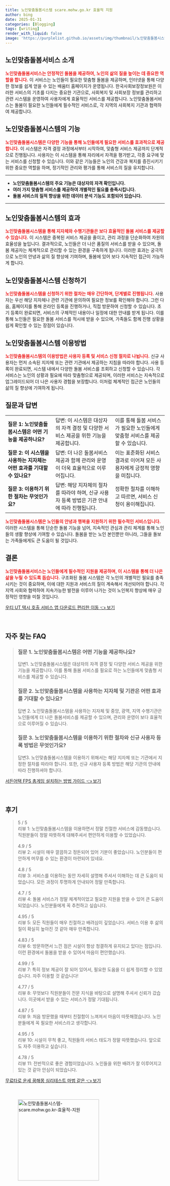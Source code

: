 ```yaml
---
title: 노인맞춤돌봄시스템 scare.mohw.go.kr 효율적 지원
author: bing
date: 2025-01-31
categories: [Blogging]
tags: [writing]
render_with_liquid: false
image: 'https://purplelist.github.io/assets/img/thumbnail/노인맞춤돌봄시스템-scare.mohw.go.kr-효율적-지원.webp'
---
```



<h2 id='노인맞춤돌봄서비스 소개'>노인맞춤돌봄서비스 소개</h2>

<p><b><span style="color: #ee2323;">노인맞춤돌봄서비스는 안정적인 돌봄을 제공하여, 노인의 삶의 질을 높이는 데 중요한 역할을 합니다.</span></b> 이 서비스는 노인들이 필요한 맞춤형 돌봄을 제공하며, 인터넷을 통해 다양한 정보를 쉽게 얻을 수 있는 배움터 홈페이지가 운영됩니다. 한국사회보장정보원은 이러한 서비스의 기초를 다지는 중요한 기관으로, 사회복지 및 사회보장 정보를 관리하고 관련 시스템을 운영하여 사용자에게 효율적인 서비스를 제공합니다. 노인맞춤돌봄서비스는 돌봄이 필요한 노인들에게 필수적인 서비스로, 각 지역의 사회복지 기관과 협력하여 제공합니다.</p>

<h2 id='노인맞춤돌봄시스템의 기능'>노인맞춤돌봄시스템의 기능</h2>

<p><b><span style="color: #ee2323;">노인맞춤돌봄시스템은 다양한 기능을 통해 노인들에게 필요한 서비스를 효과적으로 제공합니다.</span></b> 이 시스템은 자격 결정 과정에서부터 시작하여, 맞춤형 서비스 제공까지 단계적으로 진행됩니다. 사용자는 이 시스템을 통해 자리에서 자격을 평가받고, 각종 요구에 맞는 서비스를 신청할 수 있습니다. 이와 같은 기능들은 노인의 건강과 복지를 증진시키기 위한 중요한 역할을 하며, 정기적인 관리와 평가를 통해 서비스의 질을 유지합니다.</p>

<hr />

<ul>
    <li><b>노인맞춤돌봄시스템의 주요 기능은 대상자의 자격 확인입니다.</b></li>
    <li><b>여러 가지 맞춤형 서비스를 제공하여 개별적인 필요를 충족시킵니다.</b></li>
    <li><b>돌봄 서비스의 질적 향상을 위한 데이터 분석 기능도 포함되어 있습니다.</b></li>
</ul>

<hr />

<h2 id='노인맞춤돌봄시스템의 효과'>노인맞춤돌봄시스템의 효과</h2>

<p><b><span style="color: #ee2323;">노인맞춤돌봄시스템을 통해 지자체와 수행기관들은 보다 효율적인 돌봄 서비스를 제공할 수 있습니다.</span></b> 이 시스템은 중복된 서비스 제공을 줄이고, 관리 과정을 단순화하여 자원의 효율성을 높입니다. 결과적으로, 노인들은 더 나은 품질의 서비스를 받을 수 있으며, 돌봄 제공자는 체계적으로 관리할 수 있는 환경을 구축하게 됩니다. 이러한 효과는 궁극적으로 노인의 안녕과 삶의 질 향상에 기여하며, 돌봄에 있어 보다 지속적인 접근이 가능하게 합니다.</p>

<h2 id='노인맞춤돌봄시스템 신청하기'>노인맞춤돌봄시스템 신청하기</h2>

<p><b><span style="color: #ee2323;">노인맞춤돌봄시스템을 신청하기 위한 절차는 매우 간단하며, 단계별로 진행됩니다.</span></b> 사용자는 우선 해당 지자체나 관련 기관에 문의하여 필요한 정보를 확인해야 합니다. 그런 다음, 홈페이지를 통해 온라인 등록을 진행하거나, 직접 방문하여 신청할 수 있습니다. 초기 등록이 완료되면, 서비스의 구체적인 내용이나 일정에 대한 안내를 받게 됩니다. 이를 통해 노인들은 필요한 돌봄 서비스를 적시에 받을 수 있으며, 가족들도 함께 진행 상황을 쉽게 확인할 수 있는 장점이 있습니다.</p>

<h2 id='노인맞춤돌봄시스템 이용방법'>노인맞춤돌봄시스템 이용방법</h2>

<p><b><span style="color: #ee2323;">노인맞춤돌봄시스템의 이용방법은 사용자 등록 및 서비스 신청 절차로 나뉩니다.</span></b> 신규 사용자는 먼저 소속된 지자체 또는 관련 기관에서 제공하는 지침을 따라야 합니다. 사용 등록이 완료되면, 시스템 내에서 다양한 돌봄 서비스를 조회하고 신청할 수 있습니다. 각 서비스는 노인의 상황과 필요에 따라 맞춤형으로 제공되며, 이러한 서비스는 지속적으로 업그레이드되어 더 나은 사용자 경험을 보장합니다. 이처럼 체계적인 접근은 노인들의 삶의 질 향상에 기여하게 됩니다.</p>

<h2 id='질문과 답변'>질문과 답변</h2>

<table>
    <tr>
        <td><b>질문 1: 노인맞춤돌봄시스템은 어떤 기능을 제공하나요?</b></td>
        <td>답변: 이 시스템은 대상자의 자격 결정 및 다양한 서비스 제공을 위한 기능을 제공합니다.</td>
        <td>이를 통해 돌봄 서비스가 필요한 노인들에게 맞춤형 서비스를 제공할 수 있습니다.</td>
    </tr>
    <tr>
        <td><b>질문 2: 이 시스템을 사용하는 지자체는 어떤 효과를 기대할 수 있나요?</b></td>
        <td>답변: 더 나은 돌봄서비스 제공과 함께 관리와 운영이 더욱 효율적으로 이루어집니다.</td>
        <td>이는 표준화된 서비스 결과로 이어져 모든 사용자에게 긍정적 영향을 미칩니다.</td>
    </tr>
    <tr>
        <td><b>질문 3: 이용하기 위한 절차는 무엇인가요?</b></td>
        <td>답변: 해당 지자체의 절차를 따라야 하며, 신규 사용자 등록 방법은 기관 안내에 따라 진행됩니다.</td>
        <td>정확한 절차를 이해하고 따르면, 서비스 신청이 용이해집니다.</td>
    </tr>
</table>

<p><b><span style="color: #ee2323;">노인맞춤돌봄시스템은 노인들의 안녕과 행복을 지원하기 위한 필수적인 서비스입니다.</span></b> 이러한 시스템을 통해 단순한 돌봄 기능을 넘어, 지속적인 관심과 관리 체계를 통해 노인들의 생활 향상에 기여할 수 있습니다. 돌봄을 받는 노인 본인뿐만 아니라, 그들을 돌보는 가족들에게도 큰 도움이 될 것입니다.</p>

<h2 id='결론'>결론</h2>

<p><b><span style="color: #ee2323;">노인맞춤돌봄서비스는 노인들에게 필수적인 지원을 제공하며, 이 시스템을 통해 더 나은 삶을 누릴 수 있도록 돕습니다.</span></b> 구조화된 돌봄 시스템은 각 노인의 개별적인 필요를 충족시키는 것이 중요하며, 이에 대한 지원과 서비스의 질이 계속해서 개선되어야 합니다. 각 지역 사회와 협력하여 지속가능한 발전을 이루어 나가는 것이 노인복지 향상에 매우 긍정적인 영향을 미칠 것입니다.</p>


<p><a class="click-button" title="우티 UT 택시 호출 서비스 앱 다운로드 편리한 이동" href="https://purplelist.github.io/posts/%EC%9A%B0%ED%8B%B0-UT-%ED%83%9D%EC%8B%9C-%ED%98%B8%EC%B6%9C-%EC%84%9C%EB%B9%84%EC%8A%A4-%EC%95%B1-%EB%8B%A4%EC%9A%B4%EB%A1%9C%EB%93%9C-%ED%8E%B8%EB%A6%AC%ED%95%9C-%EC%9D%B4%EB%8F%99/" rel="dofollow">우티 UT 택시 호출 서비스 앱 다운로드 편리한 이동 👈 보기</a></p><br>
<h2 id='자주_찾는_FAQ'>자주 찾는 FAQ</h2>
<div itemscope="" itemtype="https://schema.org/FAQPage"> 
<blockquote> 
<div itemscope="" itemprop="mainEntity" itemtype="https://schema.org/Question"> 
<h3 itemprop="name">질문 1. 노인맞춤돌봄시스템은 어떤 기능을 제공하나요? </h3> 
<div itemscope="" itemprop="acceptedAnswer" itemtype="https://schema.org/Answer"> 
<span itemprop="text"> 
<p>답변1. 노인맞춤돌봄시스템은 대상자의 자격 결정 및 다양한 서비스 제공을 위한 기능을 제공합니다. 이를 통해 돌봄 서비스를 필요로 하는 노인들에게 맞춤형 서비스를 제공할 수 있습니다.</p> 
</span> 
</div> 
</div> 
<div itemscope="" itemprop="mainEntity" itemtype="https://schema.org/Question"> 
<h3 itemprop="name">질문 2. 노인맞춤돌봄시스템을 사용하는 지자체 및 기관은 어떤 효과를 기대할 수 있나요? </h3> 
<div itemscope="" itemprop="acceptedAnswer" itemtype="https://schema.org/Answer"> 
<span itemprop="text"> 
<p>답변 2. 노인맞춤돌봄시스템을 사용하는 지자체 및 중앙, 광역, 지역 수행기관은 노인들에게 더 나은 돌봄서비스를 제공할 수 있으며, 관리와 운영이 보다 효율적으로 이루어질 수 있습니다.</p> 
</span> 
</div> 
</div> 
<div itemscope="" itemprop="mainEntity" itemtype="https://schema.org/Question"> 
<h3 itemprop="name">질문 3. 노인맞춤돌봄시스템을 이용하기 위한 절차와 신규 사용자 등록 방법은 무엇인가요? </h3> 
<div itemscope="" itemprop="acceptedAnswer" itemtype="https://schema.org/Answer"> 
<span itemprop="text"> 
<p>답변3. 노인맞춤돌봄시스템을 이용하기 위해서는 해당 지자체 또는 기관에서 지정한 절차를 따라야 합니다. 또한, 신규 사용자 등록 방법은 해당 기관의 안내에 따라 진행하셔야 합니다.</p> 
</span> 
</div> 
</div> 
</blockquote> 
</div>
<p><a class="click-button" title="서든어택 FPS 총게임 설치하는 방법 가이드" href="https://purplelist.github.io/posts/%EC%84%9C%EB%93%A0%EC%96%B4%ED%83%9D-FPS-%EC%B4%9D%EA%B2%8C%EC%9E%84-%EC%84%A4%EC%B9%98%ED%95%98%EB%8A%94-%EB%B0%A9%EB%B2%95-%EA%B0%80%EC%9D%B4%EB%93%9C/" rel="dofollow">서든어택 FPS 총게임 설치하는 방법 가이드 👈 보기</a></p><br>
<h2 id='후기'>후기</h2>
<div itemscope itemtype="https://schema.org/Product">
  <blockquote>
  <div itemprop="review" itemscope itemtype="https://schema.org/Review">
      <div itemprop="reviewRating" itemscope itemtype="https://schema.org/Rating"> <span itemprop="ratingValue">5</span> / <span itemprop="bestRating">5</span> </div>
      <span itemprop="reviewBody">리뷰 1: 노인맞춤돌봄시스템을 이용하면서 정말 친절한 서비스에 감동했습니다. 직원분들이 정말 따뜻하게 대해주셔서 편안하게 이용할 수 있었습니다.</span>
  </div>
  <br>
  <div itemprop="review" itemscope itemtype="https://schema.org/Review">
      <div itemprop="reviewRating" itemscope itemtype="https://schema.org/Rating"> <span itemprop="ratingValue">4.9</span> / <span itemprop="bestRating">5</span> </div>
      <span itemprop="reviewBody">리뷰 2: 시설이 매우 깔끔하고 정돈되어 있어 기분이 좋았습니다. 노인분들이 편안하게 머무를 수 있는 환경이 마련되어 있네요.</span>
  </div>
  <br>
  <div itemprop="review" itemscope itemtype="https://schema.org/Review">
      <div itemprop="reviewRating" itemscope itemtype="https://schema.org/Rating"> <span itemprop="ratingValue">4.8</span> / <span itemprop="bestRating">5</span> </div>
      <span itemprop="reviewBody">리뷰 3: 서비스를 이용하는 동안 자세히 설명해 주셔서 이해하는 데 큰 도움이 되었습니다. 모든 과정이 투명하게 안내되어 정말 만족합니다.</span>
  </div>
  <br>
  <div itemprop="review" itemscope itemtype="https://schema.org/Review">
      <div itemprop="reviewRating" itemscope itemtype="https://schema.org/Rating"> <span itemprop="ratingValue">4.7</span> / <span itemprop="bestRating">5</span> </div>
      <span itemprop="reviewBody">리뷰 4: 돌봄 서비스가 정말 체계적이었고 필요한 지원을 받을 수 있어 큰 도움이 되었습니다. 노인분들에게 꼭 추천하고 싶습니다.</span>
  </div>
  <br>
  <div itemprop="review" itemscope itemtype="https://schema.org/Review">
      <div itemprop="reviewRating" itemscope itemtype="https://schema.org/Rating"> <span itemprop="ratingValue">4.95</span> / <span itemprop="bestRating">5</span> </div>
      <span itemprop="reviewBody">리뷰 5: 모든 직원들이 매우 친절하고 배려심이 깊었습니다. 서비스 이용 후 삶의 질이 확실히 높아진 것 같아 매우 만족합니다.</span>
  </div>
  <br>
  <div itemprop="review" itemscope itemtype="https://schema.org/Review">
      <div itemprop="reviewRating" itemscope itemtype="https://schema.org/Rating"> <span itemprop="ratingValue">4.83</span> / <span itemprop="bestRating">5</span> </div>
      <span itemprop="reviewBody">리뷰 6: 방문하면서 느낀 점은 시설이 항상 청결하게 유지되고 있다는 점입니다. 이런 환경에서 돌봄을 받을 수 있어서 마음이 편안했습니다.</span>
  </div>
  <br>
  <div itemprop="review" itemscope itemtype="https://schema.org/Review">
      <div itemprop="reviewRating" itemscope itemtype="https://schema.org/Rating"> <span itemprop="ratingValue">4.99</span> / <span itemprop="bestRating">5</span> </div>
      <span itemprop="reviewBody">리뷰 7: 특히 정보 제공이 잘 되어 있어서, 필요한 도움을 더 쉽게 정리할 수 있었습니다. 자주 이용할 것 같습니다!</span>
  </div>
  <br>
  <div itemprop="review" itemscope itemtype="https://schema.org/Review">
      <div itemprop="reviewRating" itemscope itemtype="https://schema.org/Rating"> <span itemprop="ratingValue">4.77</span> / <span itemprop="bestRating">5</span> </div>
      <span itemprop="reviewBody">리뷰 8: 무엇보다 직원분들이 전문 지식을 바탕으로 설명해 주셔서 신뢰가 갔습니다. 이곳에서 받을 수 있는 서비스가 정말 기대됩니다.</span>
  </div>
  <br>
  <div itemprop="review" itemscope itemtype="https://schema.org/Review">
      <div itemprop="reviewRating" itemscope itemtype="https://schema.org/Rating"> <span itemprop="ratingValue">4.87</span> / <span itemprop="bestRating">5</span> </div>
      <span itemprop="reviewBody">리뷰 9: 처음 방문했을 때부터 친절함이 느껴져서 마음이 따뜻해졌습니다. 노인분들에게 꼭 필요한 서비스라고 생각합니다.</span>
  </div>
  <br>
  <div itemprop="review" itemscope itemtype="https://schema.org/Review">
      <div itemprop="reviewRating" itemscope itemtype="https://schema.org/Rating"> <span itemprop="ratingValue">4.95</span> / <span itemprop="bestRating">5</span> </div>
      <span itemprop="reviewBody">리뷰 10: 시설이 무척 좋고, 직원들의 서비스 태도가 정말 따뜻했습니다. 앞으로도 자주 이용하고 싶습니다.</span>
  </div>
  <br>
  <div itemprop="review" itemscope itemtype="https://schema.org/Review">
      <div itemprop="reviewRating" itemscope itemtype="https://schema.org/Rating"> <span itemprop="ratingValue">4.78</span> / <span itemprop="bestRating">5</span> </div>
      <span itemprop="reviewBody">리뷰 11: 전반적으로 좋은 경험이었습니다. 노인들을 위한 배려가 잘 이루어지고 있는 것 같아 안심이 되었습니다.</span>
  </div>
  </blockquote>
</div>
<p><a class="click-button" title="무료타로 운세 꿈해몽 심리테스트 마법 같은" href="https://purplelist.github.io/posts/%EB%AC%B4%EB%A3%8C%ED%83%80%EB%A1%9C-%EC%9A%B4%EC%84%B8-%EA%BF%88%ED%95%B4%EB%AA%BD-%EC%8B%AC%EB%A6%AC%ED%85%8C%EC%8A%A4%ED%8A%B8-%EB%A7%88%EB%B2%95-%EA%B0%99%EC%9D%80/" rel="dofollow">무료타로 운세 꿈해몽 심리테스트 마법 같은 👈 보기</a></p><br>
<figure class="image"><img src="https://purplelist.github.io/assets/img/thumbnail/노인맞춤돌봄시스템-scare.mohw.go.kr-효율적-지원.webp" alt="노인맞춤돌봄시스템-scare.mohw.go.kr-효율적-지원" width="256" height="256"></figure>